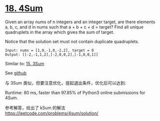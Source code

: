 # [18. 4Sum](https://leetcode.com/problems/4sum/)

Given an array nums of n integers and an integer target, are there elements a, b, c, and d in nums such that a + b + c + d = target? Find all unique quadruplets in the array which gives the sum of target.

Notice that the solution set must not contain duplicate quadruplets.

```
Input: nums = [1,0,-1,0,-2,2], target = 0
Output: [[-2,-1,1,2],[-2,0,0,2],[-1,0,0,1]]
```

Similar to: [15. 3Sum](https://leetcode.com/problems/3sum/)

See [github](https://github.com/sunshot/LeetCode/tree/main/15.%203Sum)

与 3Sum 类似，但要注意优化，提起退出条件，优化后可以达到:

Runtime: 80 ms, faster than 97.85% of Python3 online submissions for 4Sum.


参考解答，给出了 kSum 的解法 https://leetcode.com/problems/4sum/solution/
